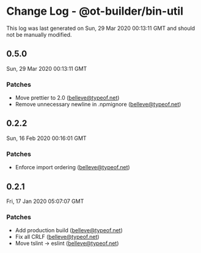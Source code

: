 # Change Log - @ot-builder/bin-util

This log was last generated on Sun, 29 Mar 2020 00:13:11 GMT and should not be manually modified.

## 0.5.0
Sun, 29 Mar 2020 00:13:11 GMT

### Patches

- Move prettier to 2.0 (belleve@typeof.net)
- Remove unnecessary newline in .npmignore (belleve@typeof.net)
## 0.2.2
Sun, 16 Feb 2020 00:16:01 GMT

### Patches

- Enforce import ordering (belleve@typeof.net)
## 0.2.1
Fri, 17 Jan 2020 05:07:07 GMT

### Patches

- Add production build (belleve@typeof.net)
- Fix all CRLF (belleve@typeof.net)
- Move tslint -> eslint (belleve@typeof.net)